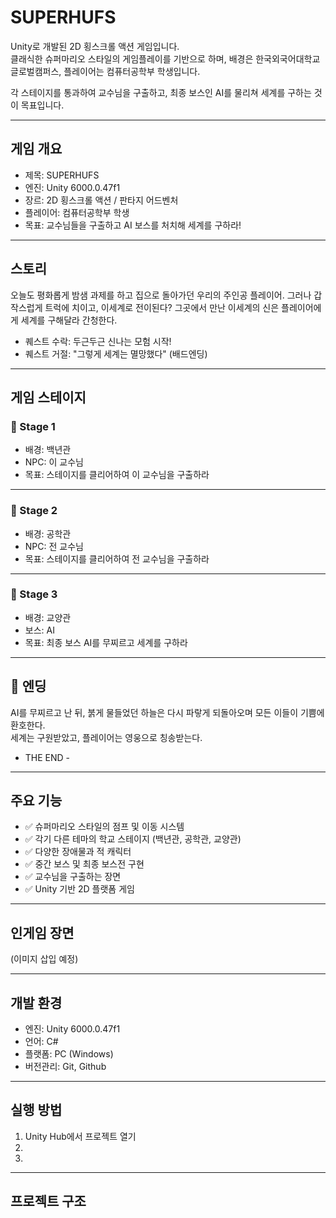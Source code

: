 # SUPERHUFS  

Unity로 개발된 2D 횡스크롤 액션 게임입니다.  
클래식한 슈퍼마리오 스타일의 게임플레이를 기반으로 하며,
배경은 한국외국어대학교 글로벌캠퍼스,
플레이어는 컴퓨터공학부 학생입니다.

각 스테이지를 통과하여 교수님을 구출하고,
최종 보스인 AI를 물리쳐 세계를 구하는 것이 목표입니다.

---

## 게임 개요

- 제목: SUPERHUFS
- 엔진: Unity 6000.0.47f1
- 장르: 2D 횡스크롤 액션 / 판타지 어드벤처
- 플레이어: 컴퓨터공학부 학생
- 목표: 교수님들을 구출하고 AI 보스를 처치해 세계를 구하라!

---

## 스토리

오늘도 평화롭게 밤샘 과제를 하고 집으로 돌아가던 우리의 주인공 플레이어.
그러나 갑작스럽게 트럭에 치이고, 이세계로 전이된다?
그곳에서 만난 이세계의 신은 플레이어에게 세계를 구해달라 간청한다.

- 퀘스트 수락: 두근두근 신나는 모험 시작!
- 퀘스트 거절: "그렇게 세계는 멸망했다" (배드엔딩)

---

## 게임 스테이지

### 🎒 Stage 1

- 배경: 백년관
- NPC: 이 교수님
- 목표: 스테이지를 클리어하여 이 교수님을 구출하라

---

### 🧪 Stage 2

- 배경: 공학관
- NPC: 전 교수님
- 목표: 스테이지를 클리어하여 전 교수님을 구출하라

---

### 🧠 Stage 3

- 배경: 교양관
- 보스: AI
- 목표: 최종 보스 AI를 무찌르고 세계를 구하라

---

## 🎉 엔딩

AI를 무찌르고 난 뒤, 붉게 물들었던 하늘은 다시 파랗게 되돌아오며 모든 이들이 기쁨에 환호한다.  
세계는 구원받았고, 플레이어는 영웅으로 칭송받는다.

- THE END -

---

## 주요 기능

- ✅ 슈퍼마리오 스타일의 점프 및 이동 시스템
- ✅ 각기 다른 테마의 학교 스테이지 (백년관, 공학관, 교양관)
- ✅ 다양한 장애물과 적 캐릭터
- ✅ 중간 보스 및 최종 보스전 구현
- ✅ 교수님을 구출하는 장면
- ✅ Unity 기반 2D 플랫폼 게임

---

## 인게임 장면

(이미지 삽입 예정)

---

## 개발 환경

- 엔진: Unity 6000.0.47f1
- 언어: C#
- 플랫폼: PC (Windows)
- 버전관리: Git, Github

---

## 실행 방법

1. Unity Hub에서 프로젝트 열기
2. 
3. 

---

## 프로젝트 구조

